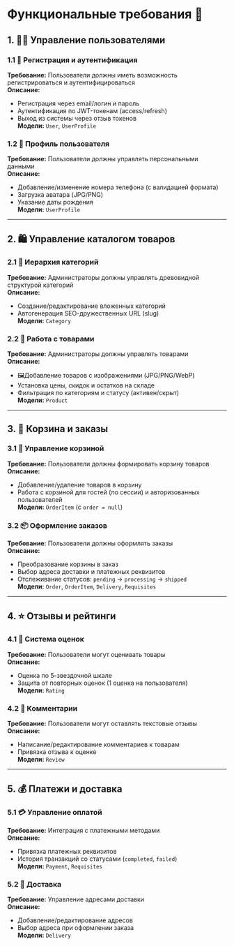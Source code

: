 # Функциональные требования 🌟

## 1. 👨‍👦 Управление пользователями
### 1.1 🔐 Регистрация и аутентификация
**Требование:** Пользователи должны иметь возможность регистрироваться и аутентифицироваться  
**Описание:**  
- Регистрация через email/логин и пароль  
- Аутентификация по JWT-токенам (access/refresh)  
- Выход из системы через отзыв токенов  
**Модели:** `User`, `UserProfile`

### 1.2 📝 Профиль пользователя
**Требование:** Пользователи должны управлять персональными данными  
**Описание:**  
- Добавление/изменение номера телефона (с валидацией формата)  
- Загрузка аватара (JPG/PNG)  
- Указание даты рождения  
**Модели:** `UserProfile`

---

## 2. 🛍️ Управление каталогом товаров
### 2.1 🌳 Иерархия категорий
**Требование:** Администраторы должны управлять древовидной структурой категорий  
**Описание:**  
- Создание/редактирование вложенных категорий  
- Автогенерация SEO-дружественных URL (slug)  
**Модели:** `Category`

### 2.2 🧸 Работа с товарами
**Требование:** Администраторы должны управлять товарами  
**Описание:**  
- 🖼Добавление товаров с изображениями (JPG/PNG/WebP)  
- Установка цены, скидок и остатков на складе  
- Фильтрация по категориям и статусу (активен/скрыт)  
**Модели:** `Product`

---

## 3. 🛒 Корзина и заказы
### 3.1 🧺 Управление корзиной
**Требование:** Пользователи должны формировать корзину товаров  
**Описание:**  
- Добавление/удаление товаров в корзину  
- Работа с корзиной для гостей (по сессии) и авторизованных пользователей  
**Модели:** `OrderItem` (с `order = null`)

### 3.2 📦 Оформление заказов
**Требование:** Пользователи должны оформлять заказы  
**Описание:**  
- Преобразование корзины в заказ  
- Выбор адреса доставки и платежных реквизитов  
- Отслеживание статусов: `pending` → `processing` → `shipped`  
**Модели:** `Order`, `OrderItem`, `Delivery`, `Requisites`

---

## 4. ⭐ Отзывы и рейтинги
### 4.1 🌟 Система оценок
**Требование:** Пользователи могут оценивать товары  
**Описание:**  
- Оценка по 5-звездочной шкале  
- Защита от повторных оценок (1 оценка на пользователя)  
**Модели:** `Rating`

### 4.2 📝 Комментарии
**Требование:** Пользователи могут оставлять текстовые отзывы  
**Описание:**  
- Написание/редактирование комментариев к товарам  
- Привязка отзыва к оценке  
**Модели:** `Review`

---

## 5. 💰 Платежи и доставка
### 5.1 💳 Управление оплатой
**Требование:** Интеграция с платежными методами  
**Описание:**  
- Привязка платежных реквизитов  
- История транзакций со статусами (`completed`, `failed`)  
**Модели:** `Payment`, `Requisites`

### 5.2 🚚 Доставка
**Требование:** Управление адресами доставки  
**Описание:**  
- Добавление/редактирование адресов  
- Выбор адреса при оформлении заказа  
**Модели:** `Delivery`
